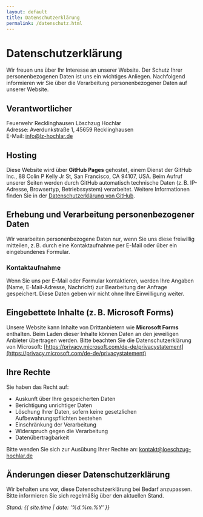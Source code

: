 ```yaml
---
layout: default
title: Datenschutzerklärung
permalink: /datenschutz.html
---
```


# Datenschutzerklärung

Wir freuen uns über Ihr Interesse an unserer Website. Der Schutz Ihrer personenbezogenen Daten ist uns ein wichtiges Anliegen. Nachfolgend informieren wir Sie über die Verarbeitung personenbezogener Daten auf unserer Website.

## Verantwortlicher

Feuerwehr Recklinghausen Löschzug Hochlar  
Adresse: Averdunkstraße 1, 45659 Recklinghausen  
E-Mail: info@lz-hochlar.de

## Hosting

Diese Website wird über **GitHub Pages** gehostet, einem Dienst der GitHub Inc., 88 Colin P Kelly Jr St, San Francisco, CA 94107, USA. Beim Aufruf unserer Seiten werden durch GitHub automatisch technische Daten (z. B. IP-Adresse, Browsertyp, Betriebssystem) verarbeitet. Weitere Informationen finden Sie in der [Datenschutzerklärung von GitHub](https://docs.github.com/en/github/site-policy/github-privacy-statement).

## Erhebung und Verarbeitung personenbezogener Daten

Wir verarbeiten personenbezogene Daten nur, wenn Sie uns diese freiwillig mitteilen, z. B. durch eine Kontaktaufnahme per E-Mail oder über ein eingebundenes Formular.

### Kontaktaufnahme

Wenn Sie uns per E-Mail oder Formular kontaktieren, werden Ihre Angaben (Name, E-Mail-Adresse, Nachricht) zur Bearbeitung der Anfrage gespeichert. Diese Daten geben wir nicht ohne Ihre Einwilligung weiter.

## Eingebettete Inhalte (z. B. Microsoft Forms)

Unsere Website kann Inhalte von Drittanbietern wie **Microsoft Forms** enthalten. Beim Laden dieser Inhalte können Daten an den jeweiligen Anbieter übertragen werden. Bitte beachten Sie die Datenschutzerklärung von Microsoft: [https://privacy.microsoft.com/de-de/privacystatement](https://privacy.microsoft.com/de-de/privacystatement)

## Ihre Rechte

Sie haben das Recht auf:

- Auskunft über Ihre gespeicherten Daten
- Berichtigung unrichtiger Daten
- Löschung Ihrer Daten, sofern keine gesetzlichen Aufbewahrungspflichten bestehen
- Einschränkung der Verarbeitung
- Widerspruch gegen die Verarbeitung
- Datenübertragbarkeit

Bitte wenden Sie sich zur Ausübung Ihrer Rechte an: kontakt@loeschzug-hochlar.de

## Änderungen dieser Datenschutzerklärung

Wir behalten uns vor, diese Datenschutzerklärung bei Bedarf anzupassen. Bitte informieren Sie sich regelmäßig über den aktuellen Stand.

*Stand: {{ site.time | date: '%d.%m.%Y' }}*
